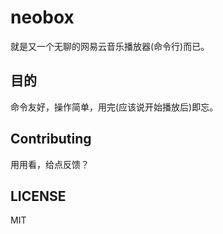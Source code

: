 # neobox

就是又一个无聊的网易云音乐播放器(命令行)而已。

## 目的

命令友好，操作简单，用完(应该说开始播放后)即忘。

## Contributing

用用看，给点反馈？

## LICENSE

MIT
